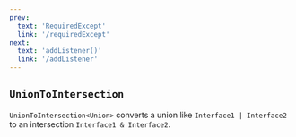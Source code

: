 ```yaml
---
prev: 
  text: 'RequiredExcept'
  link: '/requiredExcept'
next:
  text: 'addListener()'
  link: '/addListener'
---
```


## `UnionToIntersection`

`UnionToIntersection<Union>` converts a union like `Interface1 | Interface2` to an intersection `Interface1 & Interface2`.